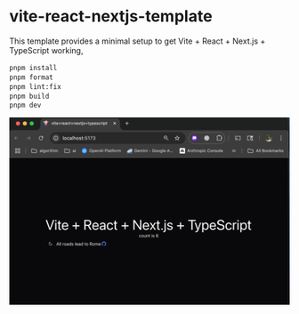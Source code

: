 # vite-react-nextjs-template

This template provides a minimal setup to get Vite + React + Next.js + TypeScript working,

```bash
pnpm install
pnpm format
pnpm lint:fix
pnpm build
pnpm dev
```

![Vite + React + Next.js + TypeScript](docs/vite-react-nextjs-ts.png)